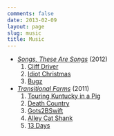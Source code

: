 ```yaml
---
comments: false
date: 2013-02-09
layout: page
slug: music
title: Music
---
```


* _[Songs, These Are Songs](/music/songs-these-are-songs)_ (2012)
  1. [Cliff Driver](/music/songs-these-are-songs/cliff-driver/)
  2. [Idiot Christmas](/music/songs-these-are-songs/idiot-christmas)
  3. [Bugz](/music/songs-these-are-songs/bugz)
* _[Transitional Farms](/music/transitional-farms)_ (2011)
  1. [Touring Kuntucky in a Pig](/music/transitional-farms/touring-kuntucky-in-a-pig)
  2. [Death Country](/music/transitional-farms/death-country)
  3. [Gots2BSwift](/music/transitional-farms/gots2bswift)
  4. [Alley Cat Shank](/music/transitional-farms/alley-cat-shank)
  5. [13 Days](/music/transitional-farms/13-days)
